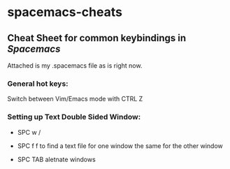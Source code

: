 # spacemacs-cheats
## Cheat Sheet for common keybindings in *Spacemacs*

Attached is my .spacemacs file as is right now.


### General hot keys:

Switch between Vim/Emacs mode with
CTRL Z


### Setting up Text Double Sided Window:
* SPC w /
* SPC f f 
   to find a text file for one window the same for the other window
   
* SPC TAB aletnate windows




